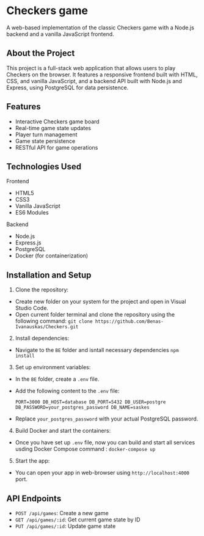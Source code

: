 # Checkers game

A web-based implementation of the classic Checkers game with a Node.js backend and a vanilla JavaScript frontend.

## About the Project

This project is a full-stack web application that allows users to play Checkers on the browser. It features a responsive frontend built with HTML, CSS, and vanilla JavaScript, and a backend API built with Node.js and Express, using PostgreSQL for data persistence.

## Features

- Interactive Checkers game board
- Real-time game state updates
- Player turn management
- Game state persistence
- RESTful API for game operations

## Technologies Used

Frontend

- HTML5
- CSS3
- Vanilla JavaScript
- ES6 Modules

Backend

- Node.js
- Express.js
- PostgreSQL
- Docker (for containerization)

## Installation and Setup

1. Clone the repository:

- Create new folder on your system for the project and open in Visual Studio Code.
- Open current folder terminal and clone the repository using the following command:
  `git clone https://github.com/Benas-Ivanauskas/Checkers.git`

2. Install dependencies:

- Navigate to the `BE` folder and isntall necessary dependencies `npm install`

3. Set up environment variables:

- In the `BE` folder, create a `.env` file.
- Add the following content to the `.env` file:

  `PORT=3000
DB_HOST=database
DB_PORT=5432
DB_USER=postgre
DB_PASSWORD=your_postgres_password
DB_NAME=saskes`

- Replace `your_postgres_password` with your actual PostgreSQL password.

4. Build Docker and start the containers:

- Once you have set up `.env` file, now you can build and start all services usding Docker Compose command : `docker-compose up`

5. Start the app:

- You can open your app in web-browser using `http://localhost:4000` port.

## API Endpoints

- `POST /api/games`: Create a new game
- `GET /api/games/:id`: Get current game state by ID
- `PUT /api/games/:id`: Update game state

